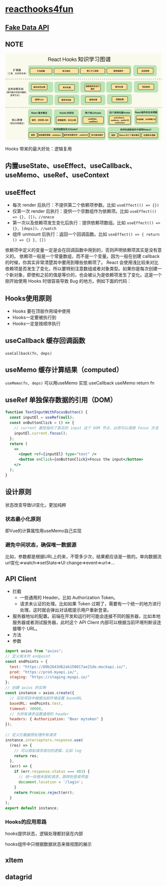 # [reacthooks4fun](https://shonesinglone.github.io/reacthooks4fun/)

## [Fake Data API](https://reqres.in/)

## NOTE

![hooks学习只是图谱](./public/a.png)

Hooks 带来的最大好处：逻辑复用

## 内置useState、useEffect、useCallback、useMemo、useRef、useContext

## useEffect

- 每次 render 后执行：不提供第二个依赖项参数。比如
`useEffect(() => {})`
- 仅第一次 render 后执行：提供一个空数组作为依赖项。比如
`useEffect(() => {}, [])。//onece`
- 第一次以及依赖项发生变化后执行：提供依赖项数组。比如
`useEffect(() => {}, [deps])。//watch`
- 组件 unmount 后执行：返回一个回调函数。比如
`useEffect() => { return () => {} }, [])`

依赖项中定义的变量一定是会在回调函数中用到的，否则声明依赖项其实是没有意义的。
依赖项一般是一个常量数组，而不是一个变量。因为一般在创建 callback 的时候，你其实非常清楚其中要用到哪些依赖项了。
React 会使用浅比较来对比依赖项是否发生了变化，所以要特别注意数组或者对象类型。如果你是每次创建一个新对象，即使和之前的值是等价的，也会被认为是依赖项发生了变化。这是一个刚开始使用 Hooks 时很容易导致 Bug 的地方。例如下面的代码：

## Hooks使用原则

- Hooks 要在顶层作用域中使用
- Hooks一定要被执行到
- Hooks一定是按顺序执行

## useCallback 缓存回调函数

`useCallback(fn, deps)`

## useMemo 缓存计算结果（computed）

`useMemo(fn, deps)`
可以用useMemo 实现 useCallback
useMemo return fn

## useRef 单独保存数据的引用（DOM）

```jsx
function TextInputWithFocusButton() {
  const inputEl = useRef(null);
  const onButtonClick = () => {
    // current 属性指向了真实的 input 这个 DOM 节点，从而可以调用 focus 方法
    inputEl.current.focus();
  };
  return (
    <>
      <input ref={inputEl} type="text" />
      <button onClick={onButtonClick}>Focus the input</button>
    </>
  );
}
```

## 设计原则

状态改变导致UI变化，更加纯粹

### 状态最小化原则

即Vue的计算属性用useMemo自己实现

### 避免中间状态，确保唯一数据源

比如，参数都是根据URL上的来，不管多少次，结果都应该是一致的。单向数据流 url变化=>watch=>setState=>UI change=>event=>url=>...

## API Client

- 拦截
  - 一些通用的 Header。比如 Authorization Token。
  - 请求未认证的处理。比如如果 Token 过期了，需要有一个统一的地方进行处理，这时就会弹出对话框提示用户重新登录。
- 服务器地址的配置。前端在开发和运行时可能会连接不同的服务器，比如本地服务器或者测试服务器，此时这个 API Client 内部可以根据当前环境判断该连接哪个 URL。
- 方法
- 参数

```js
import axios from "axios";
// 定义相关的 endpoint
const endPoints = {
  test: "https://60b2643d62ab150017ae21de.mockapi.io/",
  prod: "https://prod.myapi.io/",
  staging: "https://staging.myapi.io/"
};
// 创建 axios 的实例
const instance = axios.create({
  // 实际项目中根据当前环境设置 baseURL
  baseURL: endPoints.test,
  timeout: 30000,
  // 为所有请求设置通用的 header
  headers: { Authorization: "Bear mytoken" }
});

// 定义拦截器预处理所有请求
instance.interceptors.response.use(
  (res) => {
    // 可以假如请求成功的逻辑，比如 log
    return res;
  },
  (err) => {
    if (err.response.status === 403) {
      // 统一处理未授权请求，跳转到登录界面
      document.location = '/login';
    }
    return Promise.reject(err);
  }
);
export default instance;
```

### Hooks的应用思路

hooks提供状态，逻辑处理都封装在内部

hooks组件中只根据数据状态来做视图的展示


## xItem

## datagrid
